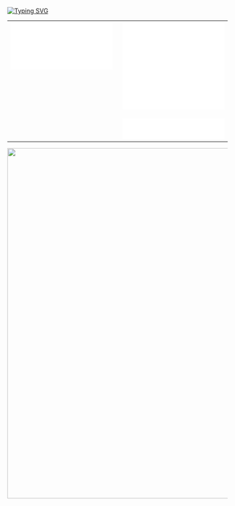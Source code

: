 [![Typing SVG](https://readme-typing-svg.herokuapp.com?font=Winky+Rough&pause=1000&vCenter=true&repeat=false&width=435&height=20&lines=Hi+there%2C+I'm+developing+games)](https://git.io/typing-svg)

<table>
  <tr>
    <td style="vertical-align: top;">
      <img src="/metrics.base.svg" width="400" alt="Metrics Base" />
    </td>
    <td style="vertical-align: top; padding-left: 16px;">
      <img
        src="/metrics.plugin.languages.svg"
        width="400"
        height="200"
        alt="Language Metrics Large"
      /><br/><br/>
      <img
        src="/metrics.plugin.topics.icons.svg"
        width="400"
        alt="Language Metrics Small"
      />
    </td>
  </tr>
</table>

<img src="https://github-readme-activity-graph.vercel.app/graph?username=6izmo&theme=github-compact" width="855" height="800">
